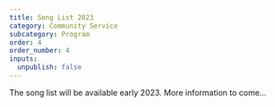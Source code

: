 ```yaml
---
title: Song List 2023
category: Community Service
subcategory: Program
order: 4
order_number: 4
inputs:
  unpublish: false
---
```

The song list will be available early 2023. More information to come…